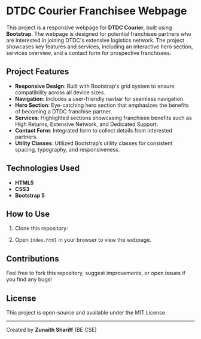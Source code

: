 # DTDC Courier Franchisee Webpage

This project is a responsive webpage for **DTDC Courier**, built using **Bootstrap**. The webpage is designed for potential franchisee partners who are interested in joining DTDC's extensive logistics network. The project showcases key features and services, including an interactive hero section, services overview, and a contact form for prospective franchisees.

## Project Features

- **Responsive Design**: Built with Bootstrap's grid system to ensure compatibility across all device sizes.
- **Navigation**: Includes a user-friendly navbar for seamless navigation.
- **Hero Section**: Eye-catching hero section that emphasizes the benefits of becoming a DTDC franchise partner.
- **Services**: Highlighted sections showcasing franchisee benefits such as High Returns, Extensive Network, and Dedicated Support.
- **Contact Form**: Integrated form to collect details from interested partners.
- **Utility Classes**: Utilized Bootstrap’s utility classes for consistent spacing, typography, and responsiveness.

## Technologies Used

- **HTML5**
- **CSS3**
- **Bootstrap 5**
  
## How to Use

1. Clone this repository:

2. Open `index.html` in your browser to view the webpage.

## Contributions

Feel free to fork this repository, suggest improvements, or open issues if you find any bugs!

## License

This project is open-source and available under the MIT License.

---

Created by **Zunaith Shariff** (BE CSE)

